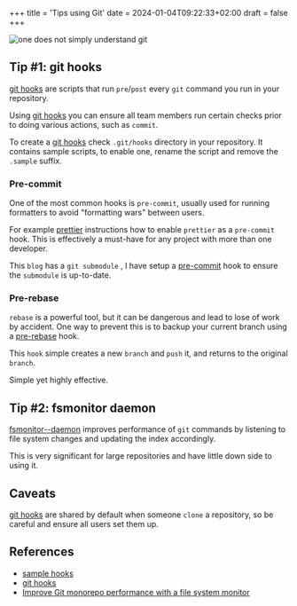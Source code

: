 +++
title = 'Tips using Git'
date = 2024-01-04T09:22:33+02:00
draft = false
+++

![one does not simply understand git](https://imagedelivery.net/3RKw_J_fJQ_4KpJP3_YgXA/87312442-fd73-4fb3-b763-78a5e4f85500/public)

## Tip #1: git hooks

[git hooks](https://git-scm.com/docs/githooks) are scripts that run `pre`/`post` every `git` command you run in your
repository.

Using [git hooks](https://git-scm.com/docs/githooks) you can ensure all team members run certain checks prior to doing
various actions, such as `commit`.

To create a [git hooks](https://git-scm.com/docs/githooks) check `.git/hooks` directory in your repository.
It contains sample scripts, to enable one, rename the script and remove the `.sample` suffix.

### Pre-commit

One of the most common hooks is `pre-commit`, usually used for running formatters to avoid "formatting wars" between
users.

For example [prettier](https://prettier.io/docs/en/install) instructions how to enable `prettier` as a `pre-commit`
hook.
This is effectively a must-have for any project with more than one developer.

This `blog` has a `git submodule` , I have setup
a [pre-commit](https://github.com/ohaddahan/tech-tapas/blob/master/scripts/pre-commit.sh) hook to ensure the `submodule`
is up-to-date.

### Pre-rebase

`rebase` is a powerful tool, but it can be dangerous and lead to lose of work by accident.
One way to prevent this is to backup your current branch using a
[pre-rebase](https://github.com/ohaddahan/tech-tapas/blob/master/scripts/pre-rebase.sh)
hook.

This `hook` simple creates a new `branch` and `push` it, and returns to the original `branch`.

Simple yet highly effective.

## Tip #2: fsmonitor daemon

[fsmonitor--daemon](https://git-scm.com/docs/git-fsmonitor--daemon) improves performance of `git` commands by listening
to file system changes and updating the index accordingly.

This is very significant for large repositories and have little down side to using it.

## Caveats

[git hooks](https://git-scm.com/docs/githooks) are shared by default when someone `clone` a repository, so be careful
and ensure all users set them up.

## References

* [sample hooks](https://github.com/ohaddahan/tech-tapas/tree/master/scripts)
* [git hooks](https://git-scm.com/docs/githooks)
* [Improve Git monorepo performance with a file system monitor](https://github.blog/2022-06-29-improve-git-monorepo-performance-with-a-file-system-monitor/)
